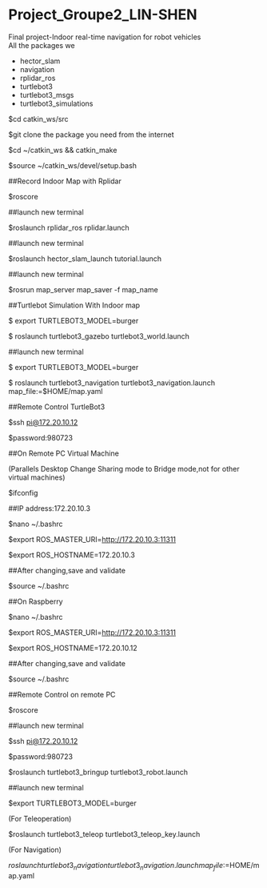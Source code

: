 # Project_Groupe2_LIN-SHEN
Final project-Indoor real-time navigation for robot vehicles  
All the packages we  

- hector_slam
- navigation
- rplidar_ros
- turtlebot3
- turtlebot3_msgs
- turtlebot3_simulations  

$cd catkin_ws/src

$git clone the package you need from the internet  

$cd ~/catkin_ws && catkin_make  

$source ~/catkin_ws/devel/setup.bash  

##Record Indoor Map with Rplidar  

$roscore  

##launch new terminal  

$roslaunch rplidar_ros rplidar.launch  

##launch new terminal  

$roslaunch hector_slam_launch tutorial.launch  

##launch new terminal  

$rosrun map_server map_saver -f  map_name  

##Turtlebot Simulation With Indoor map  

$ export TURTLEBOT3_MODEL=burger  

$ roslaunch turtlebot3_gazebo turtlebot3_world.launch  

##launch new terminal  

$ export TURTLEBOT3_MODEL=burger  

$ roslaunch turtlebot3_navigation turtlebot3_navigation.launch map_file:=$HOME/map.yaml  

##Remote Control TurtleBot3  

$ssh pi@172.20.10.12  

$password:980723  

##On Remote PC Virtual Machine  

(Parallels Desktop Change Sharing mode to Bridge mode,not for other virtual machines)  

$ifconfig  

##IP address:172.20.10.3  

$nano ~/.bashrc  

$export ROS_MASTER_URI=http://172.20.10.3:11311  

$export ROS_HOSTNAME=172.20.10.3  

##After changing,save and validate  

$source ~/.bashrc  

##On Raspberry  

$nano ~/.bashrc  

$export ROS_MASTER_URI=http://172.20.10.3:11311  

$export ROS_HOSTNAME=172.20.10.12  

##After changing,save and validate  

$source ~/.bashrc  

##Remote Control on remote PC  

$roscore  

##launch new terminal  

$ssh pi@172.20.10.12  

$password:980723  

$roslaunch turtlebot3_bringup turtlebot3_robot.launch  

##launch new terminal  

$export TURTLEBOT3_MODEL=burger  

(For Teleoperation)  

$roslaunch turtlebot3_teleop turtlebot3_teleop_key.launch  

(For Navigation)  

$roslaunch turtlebot3_navigation turtlebot3_navigation.launch map_file:=$HOME/map.yaml  
